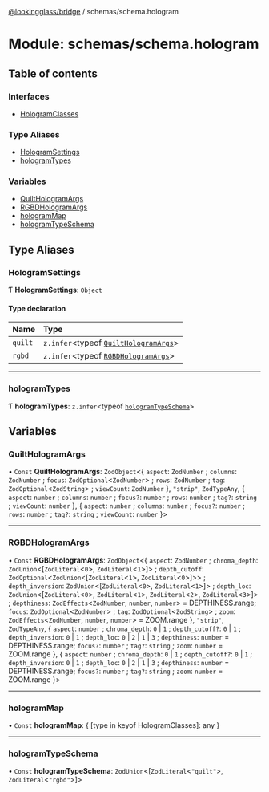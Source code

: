 [@lookingglass/bridge](../README.md) / schemas/schema.hologram

# Module: schemas/schema.hologram

## Table of contents

### Interfaces

- [HologramClasses](../interfaces/schemas_schema_hologram.HologramClasses.md)

### Type Aliases

- [HologramSettings](schemas_schema_hologram.md#hologramsettings)
- [hologramTypes](schemas_schema_hologram.md#hologramtypes)

### Variables

- [QuiltHologramArgs](schemas_schema_hologram.md#quilthologramargs)
- [RGBDHologramArgs](schemas_schema_hologram.md#rgbdhologramargs)
- [hologramMap](schemas_schema_hologram.md#hologrammap)
- [hologramTypeSchema](schemas_schema_hologram.md#hologramtypeschema)

## Type Aliases

### HologramSettings

Ƭ **HologramSettings**: `Object`

#### Type declaration

| Name | Type |
| :------ | :------ |
| `quilt` | `z.infer`<typeof [`QuiltHologramArgs`](schemas_schema_hologram.md#quilthologramargs)\> |
| `rgbd` | `z.infer`<typeof [`RGBDHologramArgs`](schemas_schema_hologram.md#rgbdhologramargs)\> |

___

### hologramTypes

Ƭ **hologramTypes**: `z.infer`<typeof [`hologramTypeSchema`](schemas_schema_hologram.md#hologramtypeschema)\>

## Variables

### QuiltHologramArgs

• `Const` **QuiltHologramArgs**: `ZodObject`<{ `aspect`: `ZodNumber` ; `columns`: `ZodNumber` ; `focus`: `ZodOptional`<`ZodNumber`\> ; `rows`: `ZodNumber` ; `tag`: `ZodOptional`<`ZodString`\> ; `viewCount`: `ZodNumber`  }, ``"strip"``, `ZodTypeAny`, { `aspect`: `number` ; `columns`: `number` ; `focus?`: `number` ; `rows`: `number` ; `tag?`: `string` ; `viewCount`: `number`  }, { `aspect`: `number` ; `columns`: `number` ; `focus?`: `number` ; `rows`: `number` ; `tag?`: `string` ; `viewCount`: `number`  }\>

___

### RGBDHologramArgs

• `Const` **RGBDHologramArgs**: `ZodObject`<{ `aspect`: `ZodNumber` ; `chroma_depth`: `ZodUnion`<[`ZodLiteral`<``0``\>, `ZodLiteral`<``1``\>]\> ; `depth_cutoff`: `ZodOptional`<`ZodUnion`<[`ZodLiteral`<``1``\>, `ZodLiteral`<``0``\>]\>\> ; `depth_inversion`: `ZodUnion`<[`ZodLiteral`<``0``\>, `ZodLiteral`<``1``\>]\> ; `depth_loc`: `ZodUnion`<[`ZodLiteral`<``0``\>, `ZodLiteral`<``1``\>, `ZodLiteral`<``2``\>, `ZodLiteral`<``3``\>]\> ; `depthiness`: `ZodEffects`<`ZodNumber`, `number`, `number`\> = DEPTHINESS.range; `focus`: `ZodOptional`<`ZodNumber`\> ; `tag`: `ZodOptional`<`ZodString`\> ; `zoom`: `ZodEffects`<`ZodNumber`, `number`, `number`\> = ZOOM.range }, ``"strip"``, `ZodTypeAny`, { `aspect`: `number` ; `chroma_depth`: ``0`` \| ``1`` ; `depth_cutoff?`: ``0`` \| ``1`` ; `depth_inversion`: ``0`` \| ``1`` ; `depth_loc`: ``0`` \| ``2`` \| ``1`` \| ``3`` ; `depthiness`: `number` = DEPTHINESS.range; `focus?`: `number` ; `tag?`: `string` ; `zoom`: `number` = ZOOM.range }, { `aspect`: `number` ; `chroma_depth`: ``0`` \| ``1`` ; `depth_cutoff?`: ``0`` \| ``1`` ; `depth_inversion`: ``0`` \| ``1`` ; `depth_loc`: ``0`` \| ``2`` \| ``1`` \| ``3`` ; `depthiness`: `number` = DEPTHINESS.range; `focus?`: `number` ; `tag?`: `string` ; `zoom`: `number` = ZOOM.range }\>

___

### hologramMap

• `Const` **hologramMap**: { [type in keyof HologramClasses]: any }

___

### hologramTypeSchema

• `Const` **hologramTypeSchema**: `ZodUnion`<[`ZodLiteral`<``"quilt"``\>, `ZodLiteral`<``"rgbd"``\>]\>
